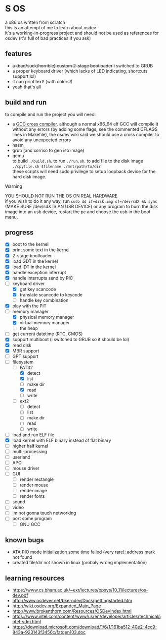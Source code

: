 # S OS
a x86 os written from scratch  
this is an attempt of me to learn about osdev  
it's a working-in-progress project and should not be used as references for osdev (it's full of bad practices if you ask)  
## features
- ~~a (bad/suck/horrible) custom 2-stage bootloader~~ i switched to GRUB
- a proper keyboard driver (which lacks of LED indicating, shortcuts support lol)
- it can print text! (with colors!)
- yeah that's all
## build and run
to compile and run the project you will need:
- a [GCC cross compiler](https://wiki.osdev.org/GCC_Cross-Compiler). although a normal x86_64 elf GCC will compile it without any errors (by adding some flags, see the commented CFLAGS lines in Makefile), the osdev wiki said we should use a cross compiler to avoid any unexpected errors
- nasm
- grub (and xorriso to gen iso image)
- qemu  
to build `./build.sh`. to run `./run.sh`. to add file to the disk image `./cpyfile.sh $filename ./mnt/path/to/dir`  
these scripts will need sudo privilege to setup loopback device for the hard disk image.
> [!WARNING]  
> YOU SHOULD NOT RUN THE OS ON REAL HARDWARE.  
> if you wish to do it any way, run `sudo dd if=disk.img of=/dev/sdX && sync` (MAKE SURE /dev/sdX IS AN USB DEVICE) or any program to burn the disk image into an usb device, restart the pc and choose the usb in the boot menu.
## progress
- [x] boot to the kernel
- [x] print some text in the kernel
- [x] 2-stage bootloader
- [x] load GDT in the kernel
- [x] load IDT in the kernel
- [x] handle exception interrupt
- [x] handle interrupts send by PIC
- [ ] keyboard driver
    + [x] get key scancode
    + [x] translate scancode to keycode
    + [ ] handle key combination
- [x] play with the PIT
- [ ] memory manager
    + [x] physical memory manager
    + [x] virtual memory manager
    + [ ] the heap
- [ ] get current datetime (RTC, CMOS)
- [x] support multiboot (i switched to GRUB so it should be lol)
- [x] read disk
- [x] MBR support
- [ ] GPT support
- [ ] filesystem
    - [ ] FAT32
        - [x] detect
        - [x] list
        - [ ] make dir
        - [x] read
        - [ ] write
    - [ ] ext2
        - [ ] detect
        - [ ] list
        - [ ] make dir
        - [ ] read
        - [ ] write
- [ ] load and run ELF file
- [x] load kernel with ELF binary instead of flat binary
- [ ] higher half kernel
- [ ] multi-processing
- [ ] userland
- [ ] APCI
- [ ] mouse driver
- [ ] GUI
    - [ ] render rectangle
    - [ ] render mouse
    - [ ] render image
    - [ ] render fonts
- [ ] sound
- [ ] video
- [ ] im not gonna touch networking
- [ ] port some program
    + [ ] GNU GCC
## known bugs
- ATA PIO mode initialization some time failed (very rare): address mark not found
- created file/dir not shown in linux (probaly wrong implementation)
## learning resources
- https://www.cs.bham.ac.uk/~exr/lectures/opsys/10_11/lectures/os-dev.pdf
- http://www.osdever.net/bkerndev/Docs/gettingstarted.htm
- http://wiki.osdev.org/Expanded_Main_Page
- http://www.brokenthorn.com/Resources/OSDevIndex.html
- https://www.intel.com/content/www/us/en/developer/articles/technical/intel-sdm.html
- https://download.microsoft.com/download/1/6/1/161ba512-40e2-4cc9-843a-923143f3456c/fatgen103.doc
